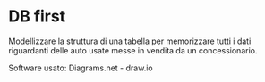 # DB first

Modellizzare la struttura di una tabella per memorizzare tutti i dati riguardanti delle auto usate messe in vendita da un concessionario.

Software usato: Diagrams.net - draw.io
